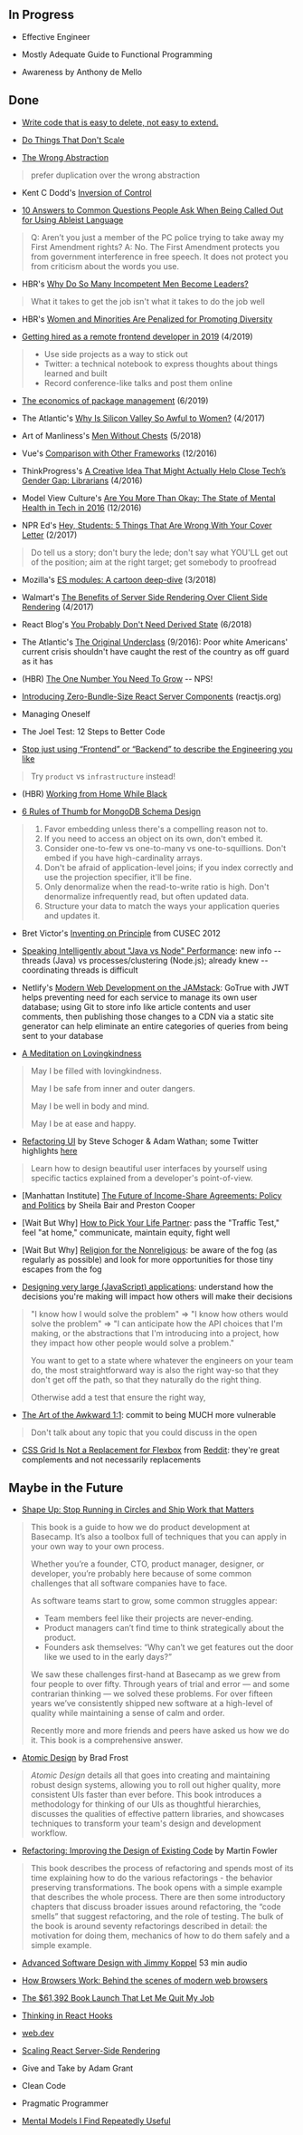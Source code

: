 ## In Progress

* Effective Engineer

* Mostly Adequate Guide to Functional Programming

* Awareness by Anthony de Mello

## Done

* [Write code that is easy to delete, not easy to extend.](https://programmingisterrible.com/post/139222674273/how-to-write-disposable-code-in-large-systems)

* [Do Things That Don't Scale](http://paulgraham.com/ds.html)

* [The Wrong Abstraction](https://sandimetz.com/blog/2016/1/20/the-wrong-abstraction)
> prefer duplication over the wrong abstraction

* Kent C Dodd's [Inversion of Control](https://kentcdodds.com/blog/inversion-of-control)

* [10 Answers to Common Questions People Ask When Being Called Out for Using Ableist Language](https://thebodyisnotanapology.com/magazine/on-ableist-language/)
> Q: Aren’t you just a member of the PC police trying to take away my First Amendment rights?
> A: No. The First Amendment protects you from government interference in free speech. It does not protect you from criticism about the words you use.

* HBR's [Why Do So Many Incompetent Men Become Leaders?](https://hbr.org/2013/08/why-do-so-many-incompetent-men)
> What it takes to get the job isn't what it takes to do the job well

* HBR's [Women and Minorities Are Penalized for Promoting Diversity](https://hbr.org/2016/03/women-and-minorities-are-penalized-for-promoting-diversity)

* [Getting hired as a remote frontend developer in 2019](https://staleclosures.dev/getting-hired-as-remote-frontend-developer/) (4/2019)
> * Use side projects as a way to stick out
> * Twitter: a technical notebook to express thoughts about things learned and built
> * Record conference-like talks and post them online

* [The economics of package management](https://github.com/ceejbot/economics-of-package-management/blob/master/essay.md) (6/2019)

* The Atlantic's [Why Is Silicon Valley So Awful to Women?](https://www.theatlantic.com/magazine/archive/2017/04/why-is-silicon-valley-so-awful-to-women/517788/) (4/2017)

* Art of Manliness's [Men Without Chests](https://www.artofmanliness.com/articles/men-without-chests/) (5/2018)

* Vue's [Comparison with Other Frameworks](https://vuejs.org/v2/guide/comparison) (12/2016)

* ThinkProgress's [A Creative Idea That Might Actually Help Close Tech’s Gender Gap: Librarians](https://archive.thinkprogress.org/a-creative-idea-that-might-actually-help-close-techs-gender-gap-librarians-cc37936e06e9/) (4/2016)

* Model View Culture's [Are You More Than Okay: The State of Mental Health in Tech in 2016](https://modelviewculture.com/pieces/are-you-more-than-okay-the-state-of-mental-health-in-tech-in-2016) (12/2016)

* NPR Ed's [Hey, Students: 5 Things That Are Wrong With Your Cover Letter](https://www.npr.org/sections/ed/2017/02/27/502445571/hey-students-5-things-that-are-wrong-with-your-cover-letter) (2/2017)
> Do tell us a story; don't bury the lede; don't say what YOU'LL get out of the position; aim at the right target; get somebody to proofread

* Mozilla's [ES modules: A cartoon deep-dive](https://hacks.mozilla.org/2018/03/es-modules-a-cartoon-deep-dive/) (3/2018)

* Walmart's [The Benefits of Server Side Rendering Over Client Side Rendering](https://medium.com/walmartglobaltech/the-benefits-of-server-side-rendering-over-client-side-rendering-5d07ff2cefe8) (4/2017)

* React Blog's [You Probably Don't Need Derived State](https://reactjs.org/blog/2018/06/07/you-probably-dont-need-derived-state.html) (6/2018)

* The Atlantic's [The Original Underclass](https://www.theatlantic.com/magazine/archive/2016/09/the-original-underclass/492731/) (9/2016): Poor white Americans' current crisis shouldn't have caught the rest of the country as off guard as it has

* (HBR) [The One Number You Need To Grow](https://hbr.org/2003/12/the-one-number-you-need-to-grow) -- NPS!

* [Introducing Zero-Bundle-Size React Server Components](https://reactjs.org/blog/2020/12/21/data-fetching-with-react-server-components.html) (reactjs.org)

* Managing Oneself

* The Joel Test: 12 Steps to Better Code

* [Stop just using “Frontend” or “Backend” to describe the Engineering you like](https://blog.usejournal.com/stop-just-using-frontend-or-backend-to-describe-the-engineering-you-like-e8c392956ada)
> Try `product` vs `infrastructure` instead!

* (HBR) [Working from Home While Black](https://hbr.org/2020/06/working-from-home-while-black)

* [6 Rules of Thumb for MongoDB Schema Design](https://www.mongodb.com/blog/post/6-rules-of-thumb-for-mongodb-schema-design-part-1)
> 1. Favor embedding unless there's a compelling reason not to.
> 2. If you need to access an object on its own, don't embed it.
> 3. Consider one-to-few vs one-to-many vs one-to-squillions. Don't embed if you have high-cardinality arrays.
> 4. Don't be afraid of application-level joins; if you index correctly and use the projection specifier, it'll be fine.
> 5. Only denormalize when the read-to-write ratio is high. Don't denormalize infrequently read, but often updated data.
> 6. Structure your data to match the ways your application queries and updates it.

* Bret Victor's [Inventing on Principle](https://vimeo.com/36579366) from CUSEC 2012

* [Speaking Intelligently about "Java vs Node" Performance](https://rclayton.silvrback.com/speaking-intelligently-about-java-vs-node-performance): new info -- threads (Java) vs processes/clustering (Node.js); already knew -- coordinating threads is difficult

* Netlify's [Modern Web Development on the JAMstack](https://www.netlify.com/oreilly-jamstack/): GoTrue with JWT helps preventing need for each service to manage its own user database; using Git to store info like article contents and user comments, then publishing those changes to a CDN via a static site generator can help eliminate an entire categories of queries from being sent to your database

* [A Meditation on Lovingkindness](https://jackkornfield.com/meditation-lovingkindness/)
> May I be filled with lovingkindness.
>
> May I be safe from inner and outer dangers.
>
> May I be well in body and mind.
>
> May I be at ease and happy.

* [Refactoring UI](https://refactoringui.com/book/) by Steve Schoger & Adam Wathan; some Twitter highlights [here](https://twitter.com/i/moments/994601867987619840)
> Learn how to design beautiful user interfaces by yourself using specific tactics explained from a developer's point-of-view.

* [Manhattan Institute] [The Future of Income-Share Agreements: Policy and Politics](https://www.manhattan-institute.org/future-income-share-agreements-to-finance-higher-education) by Sheila Bair and Preston Cooper

* [Wait But Why] [How to Pick Your Life Partner](https://waitbutwhy.com/2014/02/pick-life-partner.html): pass the "Traffic Test," feel "at home," communicate, maintain equity, fight well

* [Wait But Why] [Religion for the Nonreligious](https://waitbutwhy.com/2014/10/religion-for-the-nonreligious.html): be aware of the fog (as regularly as possible) and look for more opportunities for those tiny escapes from the fog

* [Designing very large (JavaScript) applications](https://medium.com/@cramforce/designing-very-large-javascript-applications-6e013a3291a3): understand how the decisions you're making will impact how others will make their decisions
> "I know how I would solve the problem" => "I know how others would solve the problem" => "I can anticipate how the API choices that I'm making, or the abstractions that I'm introducing into a project, how they impact how other people would solve a problem."
>
> You want to get to a state where whatever the engineers on your team do, the most straightforward way is also the right way-so that they don't get off the path, so that they naturally do the right thing.
>
> Otherwise add a test that ensure the right way,

* [The Art of the Awkward 1:1](https://medium.com/@mrabkin/the-art-of-the-awkward-1-1-f4e1dcbd1c5c): commit to being MUCH more vulnerable
> Don't talk about any topic that you could discuss in the open

* [CSS Grid Is Not a Replacement for Flexbox](https://www.robertcooper.me/grid-does-not-replace-flexbox) from [Reddit](https://www.reddit.com/r/webdev/comments/cd9fhg/css_grid_is_not_a_replacement_for_flexbox_quick/): they're great complements and not necessarily replacements

## Maybe in the Future

* [Shape Up: Stop Running in Circles and Ship Work that Matters](https://basecamp.com/shapeup)
> This book is a guide to how we do product development at Basecamp. It’s also a toolbox full of techniques that you can apply in your own way to your own process.
>
> Whether you’re a founder, CTO, product manager, designer, or developer, you’re probably here because of some common challenges that all software companies have to face.
>
> As software teams start to grow, some common struggles appear:
> * Team members feel like their projects are never-ending.
> * Product managers can’t find time to think strategically about the product.
> * Founders ask themselves: “Why can’t we get features out the door like we used to in the early days?”
>
> We saw these challenges first-hand at Basecamp as we grew from four people to over fifty. Through years of trial and error — and some contrarian thinking — we solved these problems. For over fifteen years we’ve consistently shipped new software at a high-level of quality while maintaining a sense of calm and order.
>
> Recently more and more friends and peers have asked us how we do it. This book is a comprehensive answer.

* [Atomic Design](http://atomicdesign.bradfrost.com/) by Brad Frost
> _Atomic Design_ details all that goes into creating and maintaining robust design systems, allowing you to roll out higher quality, more consistent UIs faster than ever before. This book introduces a methodology for thinking of our UIs as thoughtful hierarchies, discusses the qualities of effective pattern libraries, and showcases techniques to transform your team's design and development workflow.

* [Refactoring: Improving the Design of Existing Code](https://martinfowler.com/books/refactoring.html) by Martin Fowler
> This book describes the process of refactoring and spends most of its time explaining how to do the various refactorings - the behavior preserving transformations. The book opens with a simple example that describes the whole process. There are then some introductory chapters that discuss broader issues around refactoring, the “code smells” that suggest refactoring, and the role of testing.
> The bulk of the book is around seventy refactorings described in detail: the motivation for doing them, mechanics of how to do them safely and a simple example.

* [Advanced Software Design with Jimmy Koppel](https://corecursive.com/036-jimmy-koppel-advanced-software-design/) 53 min audio

* [How Browsers Work: Behind the scenes of modern web browsers](https://www.html5rocks.com/en/tutorials/internals/howbrowserswork/)

* [The $61,392 Book Launch That Let Me Quit My Job](https://adamwathan.me/the-book-launch-that-let-me-quit-my-job/)

* [Thinking in React Hooks](https://wattenberger.com/blog/react-hooks)

* [web.dev](https://web.dev/)

* [Scaling React Server-Side Rendering](https://arkwright.github.io/scaling-react-server-side-rendering.html)

* Give and Take by Adam Grant

* Clean Code

* Pragmatic Programmer

* [Mental Models I Find Repeatedly Useful](https://medium.com/@yegg/mental-models-i-find-repeatedly-useful-936f1cc405d)


